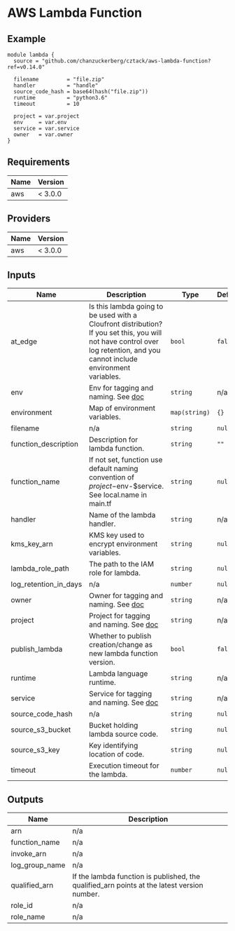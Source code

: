 # AWS Lambda Function

## Example

```hcl
module lambda {
  source = "github.com/chanzuckerberg/cztack/aws-lambda-function?ref=v0.14.0"

  filename         = "file.zip"
  handler          = "handle"
  source_code_hash = base64(hash("file.zip"))
  runtime          = "python3.6"
  timeout          = 10

  project = var.project
  env     = var.env
  service = var.service
  owner   = var.owner
}
```

<!-- START -->
## Requirements

| Name | Version |
|------|---------|
| aws | < 3.0.0 |

## Providers

| Name | Version |
|------|---------|
| aws | < 3.0.0 |

## Inputs

| Name | Description | Type | Default | Required |
|------|-------------|------|---------|:--------:|
| at\_edge | Is this lambda going to be used with a Cloufront distribution? If you set this, you will not have control over log retention, and you cannot include environment variables. | `bool` | `false` | no |
| env | Env for tagging and naming. See [doc](../README.md#consistent-tagging) | `string` | n/a | yes |
| environment | Map of environment variables. | `map(string)` | `{}` | no |
| filename | n/a | `string` | `null` | no |
| function\_description | Description for lambda function. | `string` | `""` | no |
| function\_name | If not set, function use default naming convention of $project-$env-$service. See local.name in main.tf | `string` | `null` | no |
| handler | Name of the lambda handler. | `string` | n/a | yes |
| kms\_key\_arn | KMS key used to encrypt environment variables. | `string` | `null` | no |
| lambda\_role\_path | The path to the IAM role for lambda. | `string` | `null` | no |
| log\_retention\_in\_days | n/a | `number` | `null` | no |
| owner | Owner for tagging and naming. See [doc](../README.md#consistent-tagging) | `string` | n/a | yes |
| project | Project for tagging and naming. See [doc](../README.md#consistent-tagging) | `string` | n/a | yes |
| publish\_lambda | Whether to publish creation/change as new lambda function version. | `bool` | `false` | no |
| runtime | Lambda language runtime. | `string` | n/a | yes |
| service | Service for tagging and naming. See [doc](../README.md#consistent-tagging) | `string` | n/a | yes |
| source\_code\_hash | n/a | `string` | `null` | no |
| source\_s3\_bucket | Bucket holding lambda source code. | `string` | `null` | no |
| source\_s3\_key | Key identifying location of code. | `string` | `null` | no |
| timeout | Execution timeout for the lambda. | `number` | `null` | no |

## Outputs

| Name | Description |
|------|-------------|
| arn | n/a |
| function\_name | n/a |
| invoke\_arn | n/a |
| log\_group\_name | n/a |
| qualified\_arn | If the lambda function is published, the qualified\_arn points at the latest version number. |
| role\_id | n/a |
| role\_name | n/a |

<!-- END -->
